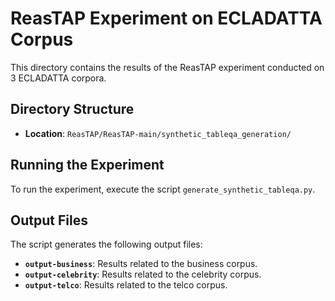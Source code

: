# ReasTAP Experiment on ECLADATTA Corpus

This directory contains the results of the ReasTAP experiment conducted on 3 ECLADATTA corpora. 



## Directory Structure

- **Location**: `ReasTAP/ReasTAP-main/synthetic_tableqa_generation/`

## Running the Experiment

To run the experiment, execute the script `generate_synthetic_tableqa.py`.

## Output Files

The script generates the following output files:

- **`output-business`**: Results related to the business corpus.
- **`output-celebrity`**: Results related to the celebrity corpus.
- **`output-telco`**: Results related to the telco corpus.

